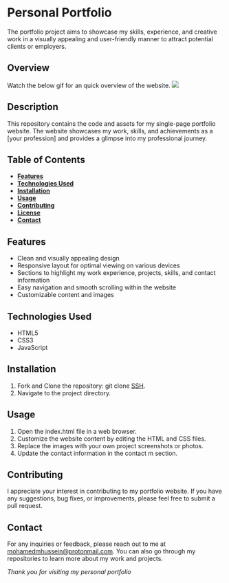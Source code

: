 # **Personal Portfolio**

The portfolio project aims to showcase my skills, experience, and creative work in a visually appealing and user-friendly manner to attract potential clients or employers.

## **Overview**

Watch the below gif for an quick overview of the website.
![](./images/overview.gif)

## **Description**

This repository contains the code and assets for my single-page portfolio website. The website showcases my work, skills, and achievements as a [your profession] and provides a glimpse into my professional journey.

## **Table of Contents**

- **<u>Features</u>**
- **<u>Technologies Used</u>**
- **<u>Installation</u>**
- **<u>Usage</u>**
- **<u>Contributing</u>**
- **<u>License</u>**
- **<u>Contact</u>**

## **Features**

- Clean and visually appealing design
- Responsive layout for optimal viewing on various devices
- Sections to highlight my work experience, projects, skills, and contact information
- Easy navigation and smooth scrolling within the website
- Customizable content and images

## **Technologies Used**

- HTML5
- CSS3
- JavaScript

## **Installation**

1. Fork and Clone the repository: git clone [SSH](git@github.com:mohamedmhussein/phase-1-project-portfolio.git).
2. Navigate to the project directory.

## **Usage**

1. Open the index.html file in a web browser.
2. Customize the website content by editing the HTML and CSS files.
3. Replace the images with your own project screenshots or photos.
4. Update the contact information in the contact m section.

## **Contributing**

I appreciate your interest in contributing to my portfolio website. If you have any suggestions, bug fixes, or improvements, please feel free to submit a pull request.

## **Contact**

For any inquiries or feedback, please reach out to me at mohamedmhussein@protonmail.com. You can also go through my repositories to learn more about my work and projects.

_Thank you for visiting my personal portfolio_
